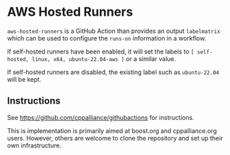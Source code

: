 
# AWS Hosted Runners

`aws-hosted-runners` is a GitHub Action than provides an output `labelmatrix` which can be used to configure the `runs-on` information in a workflow.

If self-hosted runners have been enabled, it will set the labels to `[ self-hosted, linux, x64, ubuntu-22.04-aws ]` or a similar value.  

If self-hosted runners are disabled, the existing label such as `ubuntu-22.04` will be kept.  

## Instructions

See https://github.com/cppalliance/githubactions for instructions.  

This is implementation is primarily aimed at boost.org and cppalliance.org users. However, others are welcome to clone the repository and set up their own infrastructure.  

